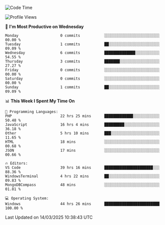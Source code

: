 <!--START_SECTION:waka-->
![Code Time](http://img.shields.io/badge/Code%20Time-4%2C348%20hrs%2049%20mins-blue)

![Profile Views](http://img.shields.io/badge/Profile%20Views-0-blue)

📅 **I'm Most Productive on Wednesday** 

```text
Monday                   0 commits           ░░░░░░░░░░░░░░░░░░░░░░░░░   00.00 % 
Tuesday                  1 commits           ██░░░░░░░░░░░░░░░░░░░░░░░   09.09 % 
Wednesday                6 commits           ██████████████░░░░░░░░░░░   54.55 % 
Thursday                 3 commits           ███████░░░░░░░░░░░░░░░░░░   27.27 % 
Friday                   0 commits           ░░░░░░░░░░░░░░░░░░░░░░░░░   00.00 % 
Saturday                 0 commits           ░░░░░░░░░░░░░░░░░░░░░░░░░   00.00 % 
Sunday                   1 commits           ██░░░░░░░░░░░░░░░░░░░░░░░   09.09 % 
```


📊 **This Week I Spent My Time On** 

```text
💬 Programming Languages: 
PHP                      22 hrs 25 mins      █████████████░░░░░░░░░░░░   50.48 % 
JavaScript               16 hrs 4 mins       █████████░░░░░░░░░░░░░░░░   36.18 % 
Other                    5 hrs 10 mins       ███░░░░░░░░░░░░░░░░░░░░░░   11.65 % 
HTML                     18 mins             ░░░░░░░░░░░░░░░░░░░░░░░░░   00.68 % 
JSON                     17 mins             ░░░░░░░░░░░░░░░░░░░░░░░░░   00.66 % 

🔥 Editors: 
VS Code                  39 hrs 16 mins      ██████████████████████░░░   88.36 % 
WindowsTerminal          4 hrs 22 mins       ██░░░░░░░░░░░░░░░░░░░░░░░   09.83 % 
MongoDBCompass           48 mins             ░░░░░░░░░░░░░░░░░░░░░░░░░   01.81 % 

💻 Operating System: 
Windows                  44 hrs 26 mins      █████████████████████████   100.00 % 
```


 Last Updated on 14/03/2025 10:38:43 UTC
<!--END_SECTION:waka-->
